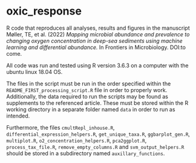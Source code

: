 # oxic_response
R code that reproduces all analyses, results and figures in the manuscript 
Møller, TE, et al. (2022) *Mapping microbial abundance and prevalence to changing oxygen concentration in 
deep-sea sediments using machine learning and differential abundance.*
In Frontiers in Microbiology. DOI:to come.

All code was run and tested using R version 3.6.3 on a computer with the ubuntu linux 18.04 OS.

The files in the script must be run in the order specified within the `README_FIRST_processing_script.R` file in order to properly work. 
Additionally, the data required to run the scripts may be found as supplements to the referenced article. 
These must be stored within the R working directory in a separate folder named `data` in order to run as intended.

Furthermore, the files `cmultRepl_inhouse.R`, `differential_expression_helpers.R`, `get_unique_taxa.R`, `ggbarplot_gen.R`,
`multiplot.R`, `o2_concentration_helpers.R`, `pca2ggplot.R`, `process_tax_file.R`, `remove_empty_columns.R` and `svm_output_helpers.R` 
should be stored in a subdirectory named `auxillary_functions`.
